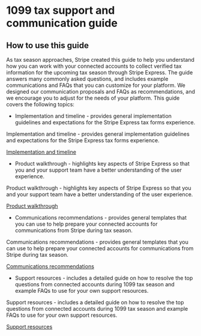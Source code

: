 # 1099 tax support and communication guide

## How to use this guide

As tax season approaches, Stripe created this guide to help you understand how you can work with your connected accounts to collect verified tax information for the upcoming tax season through Stripe Express. The guide answers many commonly asked questions, and includes example communications and FAQs that you can customize for your platform. We designed our communication proposals and FAQs as recommendations, and we encourage you to adjust for the needs of your platform. This guide covers the following topics:

- Implementation and timeline - provides general implementation guidelines and expectations for the Stripe Express tax forms experience.

Implementation and timeline - provides general implementation guidelines and expectations for the Stripe Express tax forms experience.

[Implementation and timeline](/connect/platform-express-dashboard-taxes-implementation)

- Product walkthrough - highlights key aspects of Stripe Express so that you and your support team have a better understanding of the user experience.

Product walkthrough - highlights key aspects of Stripe Express so that you and your support team have a better understanding of the user experience.

[Product walkthrough](/connect/platform-express-dashboard-taxes-walkthrough)

- Communications recommendations - provides general templates that you can use to help prepare your connected accounts for communications from Stripe during tax season.

Communications recommendations - provides general templates that you can use to help prepare your connected accounts for communications from Stripe during tax season.

[Communications recommendations](/connect/platform-express-dashboard-taxes-communication)

- Support resources - includes a detailed guide on how to resolve the top questions from connected accounts during 1099 tax season and example FAQs to use for your own support resources.

Support resources - includes a detailed guide on how to resolve the top questions from connected accounts during 1099 tax season and example FAQs to use for your own support resources.

[Support resources](/connect/platform-express-dashboard-taxes-faqs)
